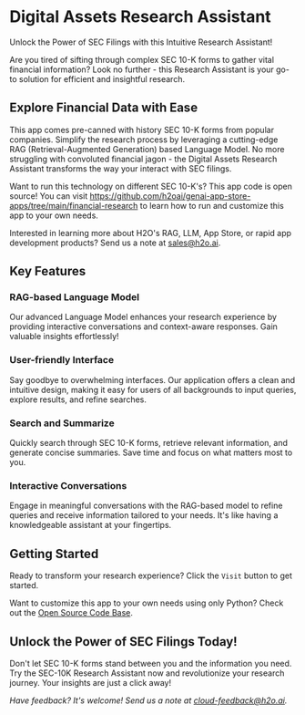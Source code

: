 # Digital Assets Research Assistant

Unlock the Power of SEC Filings with this Intuitive Research Assistant!

Are you tired of sifting through complex SEC 10-K forms to gather vital financial 
information? Look no further - this Research Assistant is your go-to solution for 
efficient and insightful research.

## Explore Financial Data with Ease

This app comes pre-canned with history SEC 10-K forms from popular companies. Simplify 
the research process by leveraging a cutting-edge RAG (Retrieval-Augmented Generation) 
based Language Model. No more struggling with convoluted financial jagon - the 
Digital Assets Research Assistant transforms the way your interact with SEC filings. 

Want to run this technology on different SEC 10-K's? This app code is open source! 
You can visit https://github.com/h2oai/genai-app-store-apps/tree/main/financial-research 
to learn how to run and customize this app to your own needs. 

Interested in learning more about H2O's RAG, LLM, App Store, or rapid app 
development products? Send us a note at sales@h2o.ai. 

## Key Features

### RAG-based Language Model
Our advanced Language Model enhances your research experience by providing interactive 
conversations and context-aware responses. Gain valuable insights effortlessly!

### User-friendly Interface
Say goodbye to overwhelming interfaces. Our application offers a clean and intuitive 
design, making it easy for users of all backgrounds to input queries, explore results, 
and refine searches.

### Search and Summarize
Quickly search through SEC 10-K forms, retrieve relevant information, and generate 
concise summaries. Save time and focus on what matters most to you.

### Interactive Conversations
Engage in meaningful conversations with the RAG-based model to refine queries and 
receive information tailored to your needs. It's like having a knowledgeable assistant 
at your fingertips.

## Getting Started

Ready to transform your research experience? Click the `Visit` button to get started. 

Want to customize this app to your own needs using only Python? Check out the 
[Open Source Code Base](https://github.com/h2oai/genai-app-store-apps/tree/main/financial-research).


## Unlock the Power of SEC Filings Today!

Don't let SEC 10-K forms stand between you and the information you need. Try the 
SEC-10K Research Assistant now and revolutionize your research journey. Your 
insights are just a click away!


_Have feedback? It's welcome! Send us a note at cloud-feedback@h2o.ai._
